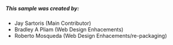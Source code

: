 ##### This sample was created by:
- Jay Sartoris (Main Contributor)
- Bradley A Pliam (Web Design Enhacements)
- Roberto Mosqueda (Web Design Enhacements/re-packaging)

